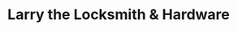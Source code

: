---
title: "Larry the Locksmith & Hardware"
url: /bronx/larry-the-locksmith-and-hardware/
shop: hardware
---